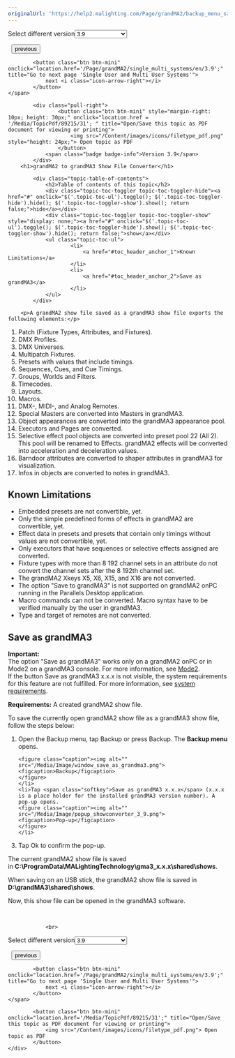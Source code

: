 ```yaml
---
originalUrl: 'https://help2.malighting.com/Page/grandMA2/backup_menu_save_as_grandMA3/en/3.9'
---
```


<div class="topic-navigation">

<div class="pull-right">
	<span class="pull-left">


<div class="pull-left">
<form action="/Topic/SetCurrentVersionNumber" class="form-inline" id="frmTagSelector" method="post">	<span class="form-mini">
		<div class="input-prepend"><span class="add-on">Select different version</span><select autocomplete="off" id="versionNumberId" name="versionNumberId" onchange="$(this).closest('#frmTagSelector').submit();" style="width: 120px;"><option value="">- latest -</option>
<option value="6">3.3</option>
<option value="14">3.4</option>
<option value="18">3.5</option>
<option value="21">3.6</option>
<option value="23">3.7</option>
<option value="27">3.8</option>
<option selected="selected" value="31">3.9</option>
</select></div>
		<input data-val="true" data-val-number="The field Int32 must be a number." data-val-required="The Int32 field is required." id="ProductId" name="ProductId" type="hidden" value="11">
		<input id="CurrentGuid" name="CurrentGuid" type="hidden" value="39c4ec10-4323-4380-8a56-077041be859d">
	</span>
</form></div>&nbsp;	</span>
	<span class="pull-right" style="white-space: nowrap;">
			<button class="btn btn-mini" onclick="location.href='/Page/grandMA2/backup_menu_ascii_show_read/en/3.9'; " title="Go to previous page 'ASCII show read'">
				<i class="icon-arrow-left"></i> previous
			</button>

			<button class="btn btn-mini" onclick="location.href='/Page/grandMA2/single_multi_systems/en/3.9';" title="Go to next page 'Single User and Multi User Systems'">
				next <i class="icon-arrow-right"></i> 
			</button>
	</span>
</div>
<div class="clear-fix" style="margin-bottom: 10px"></div>
</div>

		
			<div class="pull-right">
					<button class="btn btn-mini" style="margin-right: 10px; height: 30px;" onclick="location.href = '/Media/TopicPdf/89215/31'; " title="Open/Save this topic as PDF document for viewing or printing">
						<img src="/Content/images/icons/filetype_pdf.png" style="height: 24px;"> Open topic as PDF
					</button>
				<span class="badge badge-info">Version 3.9</span>
			</div>
		<h1>grandMA2 to grandMA3 Show File Converter</h1>

			<div class="topic-table-of-contents">
				<h2>Table of contents of this topic</h2>
				<div class="topic-toc-toggler topic-toc-toggler-hide"><a href="#" onclick="$('.topic-toc-ul').toggle(); $('.topic-toc-toggler-hide').hide(); $('.topic-toc-toggler-show').show(); return false;">hide</a></div>
				<div class="topic-toc-toggler topic-toc-toggler-show" style="display: none;"><a href="#" onclick="$('.topic-toc-ul').toggle(); $('.topic-toc-toggler-hide').show(); $('.topic-toc-toggler-show').hide(); return false;">show</a></div>
				<ul class="topic-toc-ul">
						<li>
							<a href="#toc_header_anchor_1">Known Limitations</a>
						</li>
						<li>
							<a href="#toc_header_anchor_2">Save as grandMA3</a>
						</li>
				</ul>
			</div>

		<p>A grandMA2 show file saved as a grandMA3 show file exports the following elements:</p>

<ol>
	<li>Patch (Fixture Types, Attributes, and Fixtures).</li>
	<li>DMX Profiles.</li>
	<li>DMX Universes.</li>
	<li>Multipatch Fixtures.</li>
	<li>Presets with values that include timings.</li>
	<li>Sequences, Cues, and Cue Timings.</li>
	<li>Groups, Worlds and Filters.</li>
	<li>Timecodes.</li>
	<li>Layouts.</li>
	<li>Macros.</li>
	<li>DMX-, MIDI-, and Analog Remotes.</li>
	<li>Special Masters are converted into Masters in grandMA3.</li>
	<li>Object appearances are converted into the grandMA3 appearance pool.</li>
	<li>Executors and Pages are converted.</li>
	<li>Selective effect pool objects are converted into preset pool 22 (All 2). This pool will be renamed to Effects. grandMA2 effects will be converted into acceleration and deceleration values.</li>
	<li>Barndoor attributes are converted to shaper attributes in grandMA3 for visualization.</li>
	<li>Infos in objects are converted to notes in grandMA3.</li>
</ol>

<a name="toc_header_anchor_1" id="toc_header_anchor_1" class="topic-toc-item"></a><h2>Known Limitations</h2>

<ul>
	<li>Embedded presets are not convertible, yet.</li>
	<li>Only the simple predefined forms of effects in grandMA2 are convertible, yet.</li>
	<li>Effect data in presets and presets that contain only timings without values are not convertible, yet.</li>
	<li>Only executors that have sequences or selective effects assigned are converted.</li>
	<li>Fixture types with more than 8 192 channel sets in an attribute do not convert the channel sets after the 8 192th channel set.</li>
	<li>The grandMA2 Xkeys&nbsp;<span class="hardkey">X5</span>,&nbsp;<span class="hardkey">X6</span>,&nbsp;<span class="hardkey">X15</span>, and&nbsp;<span class="hardkey">X16</span>&nbsp;are not converted.</li>
	<li>The option "Save to grandMA3" is not supported on grandMA2 onPC running in the Parallels Desktop application.</li>
	<li>Macro commands can not be converted. Macro syntax have to be verified manually by the user in grandMA3.</li>
	<li>Type and target of remotes are not converted.</li>
</ul>

<div style="page-break-after: always" class="ck_pagebreak"><span style="display:none">&nbsp;</span></div>

<a name="toc_header_anchor_2" id="toc_header_anchor_2" class="topic-toc-item"></a><h2>Save as grandMA3</h2>

<div class="important"><strong>Important:</strong><br>
The option "Save as grandMA3" works only on a grandMA2 onPC or in Mode2 on a grandMA3 console. For more information, see <a href="/Page/grandMA2/mode2_introduction/en" target="_blank">Mode2</a>.<br>
If the button <span class="softkey">Save as grandMA3 x.x.x</span> is not visible, the system requirements for this feature are not fulfilled. For more information, see <a href="/Topic/37438d21-afe5-467a-af96-ca23a3926bf9">system requirements</a>.</div>

<p><strong>Requirements:</strong> A created grandMA2 show file.</p>

<p>To save the currently open grandMA2 show file as a grandMA3 show file, follow the steps below:</p>

<ol>
	<li>Open the Backup menu, tap <span class="softkey">Backup</span> or press <span class="hardkey">Backup</span>. The <strong>Backup menu</strong> opens.

	<figure class="caption"><img alt="" src="/Media/Image/window_save_as_grandma3.png">
	<figcaption>Backup</figcaption>
	</figure>
	</li>
	<li>Tap <span class="softkey">Save as grandMA3 x.x.x</span> (x.x.x is a place holder for the installed grandMA3 version number). A pop-up opens.
	<figure class="caption"><img alt="" src="/Media/Image/popup_showconverter_3_9.png">
	<figcaption>Pop-up</figcaption>
	</figure>
	</li>
</ol>

<ol start="3">
	<li>Tap <span class="softkey">Ok</span> to confirm the pop-up.</li>
</ol>

<p>The current grandMA2 show file is saved in&nbsp;<strong>C:\ProgramData\MALightingTechnology\gma3_x.x.x\shared\shows</strong>.</p>

<p>When saving on an USB stick, the grandMA2 show file is saved in <strong>D:\grandMA3\shared\shows</strong>.</p>

<p>Now, this show file can be opened in the grandMA3 software.</p>

<p>&nbsp;</p>


				<br>
<div class="topic-navigation">

<div class="pull-right">
	<span class="pull-left">


<div class="pull-left">
<form action="/Topic/SetCurrentVersionNumber" class="form-inline" id="frmTagSelector" method="post">	<span class="form-mini">
		<div class="input-prepend"><span class="add-on">Select different version</span><select autocomplete="off" id="versionNumberId" name="versionNumberId" onchange="$(this).closest('#frmTagSelector').submit();" style="width: 120px;"><option value="">- latest -</option>
<option value="6">3.3</option>
<option value="14">3.4</option>
<option value="18">3.5</option>
<option value="21">3.6</option>
<option value="23">3.7</option>
<option value="27">3.8</option>
<option selected="selected" value="31">3.9</option>
</select></div>
		<input data-val="true" data-val-number="The field Int32 must be a number." data-val-required="The Int32 field is required." id="ProductId" name="ProductId" type="hidden" value="11">
		<input id="CurrentGuid" name="CurrentGuid" type="hidden" value="39c4ec10-4323-4380-8a56-077041be859d">
	</span>
</form></div>&nbsp;	</span>
	<span class="pull-right" style="white-space: nowrap;">
			<button class="btn btn-mini" onclick="location.href='/Page/grandMA2/backup_menu_ascii_show_read/en/3.9'; " title="Go to previous page 'ASCII show read'">
				<i class="icon-arrow-left"></i> previous
			</button>

			<button class="btn btn-mini" onclick="location.href='/Page/grandMA2/single_multi_systems/en/3.9';" title="Go to next page 'Single User and Multi User Systems'">
				next <i class="icon-arrow-right"></i> 
			</button>
	</span>
</div>
	<div class="clear-fix"></div>
	<div class="pull-right">
	
			<button class="btn btn-mini" onclick="location.href='/Media/TopicPdf/89215/31';" title="Open/Save this topic as PDF document for viewing or printing">
				<img src="/Content/images/icons/filetype_pdf.png"> Open topic as PDF
			</button>
	</div>
<div class="clear-fix" style="margin-bottom: 10px"></div>
</div>

	
